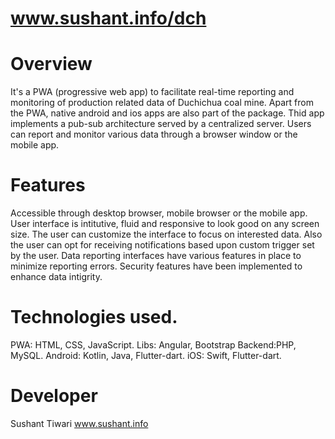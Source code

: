 # www.sushant.info/dch

# Overview
It's a PWA (progressive web app) to facilitate real-time reporting and monitoring of production related data of Duchichua coal mine.
Apart from the PWA, native android and ios apps are also part of the package.
Thid app implements a pub-sub architecture served by a centralized server. 
Users can report and monitor various data through a  browser window or the mobile app. 

# Features
Accessible through desktop browser, mobile browser or the mobile app.
User interface  is intitutive, fluid and responsive  to look good on any screen size.
The user can customize the interface to focus on interested data. Also the user can opt for receiving notifications based upon custom trigger set by the user. 
Data reporting interfaces have various features in place to minimize reporting errors. 
Security features have been implemented to enhance data intigrity.

# Technologies used.
PWA: HTML, CSS, JavaScript.
Libs: Angular, Bootstrap
Backend:PHP, MySQL.
Android: Kotlin, Java, Flutter-dart.
iOS: Swift, Flutter-dart.

# Developer
Sushant Tiwari
www.sushant.info
